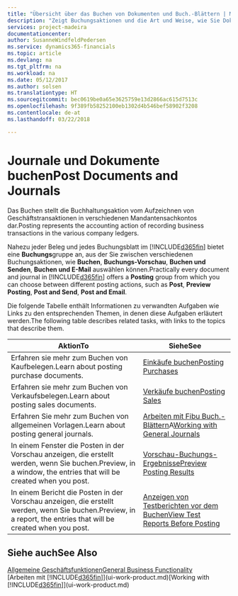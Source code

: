 ```yaml
---
title: "Übersicht über das Buchen von Dokumenten und Buch.-Blättern | Microsoft Docs"
description: "Zeigt Buchungsaktionen und die Art und Weise, wie Sie Dokumente und Buch.-Blätter buchen können."
services: project-madeira
documentationcenter: 
author: SusanneWindfeldPedersen
ms.service: dynamics365-financials
ms.topic: article
ms.devlang: na
ms.tgt_pltfrm: na
ms.workload: na
ms.date: 05/12/2017
ms.author: solsen
ms.translationtype: HT
ms.sourcegitcommit: bec0619be0a65e3625759e13d2866ac615d7513c
ms.openlocfilehash: 9f389fb58252100eb1302d4b546bef58902f3208
ms.contentlocale: de-at
ms.lasthandoff: 03/22/2018

---
```

# <a name="post-documents-and-journals"></a><span data-ttu-id="c085d-103">Journale und Dokumente buchen</span><span class="sxs-lookup"><span data-stu-id="c085d-103">Post Documents and Journals</span></span>
<span data-ttu-id="c085d-104">Das Buchen stellt die Buchhaltungsaktion vom Aufzeichnen von Geschäftstransaktionen in verschiedenen Mandantensachkontos dar.</span><span class="sxs-lookup"><span data-stu-id="c085d-104">Posting represents the accounting action of recording business transactions in the various company ledgers.</span></span>

<span data-ttu-id="c085d-105">Nahezu jeder Beleg und jedes Buchungsblatt im [!INCLUDE[d365fin](includes/d365fin_md.md)] bietet eine **Buchungs**gruppe an, aus der Sie zwischen verschiedenen Buchungsaktionen, wie **Buchen**, **Buchungs-Vorschau**, **Buchen und Senden**, **Buchen und E-Mail** auswählen können.</span><span class="sxs-lookup"><span data-stu-id="c085d-105">Practically every document and journal in [!INCLUDE[d365fin](includes/d365fin_md.md)] offers a **Posting** group from which you can choose between different posting actions, such as **Post**, **Preview Posting**, **Post and Send**, **Post and Email**.</span></span>

<span data-ttu-id="c085d-106">Die folgende Tabelle enthält Informationen zu verwandten Aufgaben wie Links zu den entsprechenden Themen, in denen diese Aufgaben erläutert werden.</span><span class="sxs-lookup"><span data-stu-id="c085d-106">The following table describes related tasks, with links to the topics that describe them.</span></span>

| <span data-ttu-id="c085d-107">Aktion</span><span class="sxs-lookup"><span data-stu-id="c085d-107">To</span></span> | <span data-ttu-id="c085d-108">Siehe</span><span class="sxs-lookup"><span data-stu-id="c085d-108">See</span></span> |
| --- | --- |
| <span data-ttu-id="c085d-109">Erfahren sie mehr zum Buchen von Kaufbelegen.</span><span class="sxs-lookup"><span data-stu-id="c085d-109">Learn about posting purchase documents.</span></span> |[<span data-ttu-id="c085d-110">Einkäufe buchen</span><span class="sxs-lookup"><span data-stu-id="c085d-110">Posting Purchases</span></span>](ui-post-purchases.md) |
| <span data-ttu-id="c085d-111">Erfahren sie mehr zum Buchen von Verkaufsbelegen.</span><span class="sxs-lookup"><span data-stu-id="c085d-111">Learn about posting sales documents.</span></span> |[<span data-ttu-id="c085d-112">Verkäufe buchen</span><span class="sxs-lookup"><span data-stu-id="c085d-112">Posting Sales</span></span>](ui-post-sales.md) |
| <span data-ttu-id="c085d-113">Erfahren Sie mehr zum Buchen von allgemeinen Vorlagen.</span><span class="sxs-lookup"><span data-stu-id="c085d-113">Learn about posting general journals.</span></span> |<span data-ttu-id="c085d-114">[Arbeiten mit Fibu Buch.-Blättern](ui-work-general-journals.md)A</span><span class="sxs-lookup"><span data-stu-id="c085d-114">[Working with General Journals](ui-work-general-journals.md)</span></span> |
| <span data-ttu-id="c085d-115">In einem Fenster die Posten in der Vorschau anzeigen, die erstellt werden, wenn Sie buchen.</span><span class="sxs-lookup"><span data-stu-id="c085d-115">Preview, in a window, the entries that will be created when you post.</span></span> |[<span data-ttu-id="c085d-116">Vorschau-Buchungs-Ergebnisse</span><span class="sxs-lookup"><span data-stu-id="c085d-116">Preview Posting Results</span></span>](ui-how-preview-post-results.md) |
| <span data-ttu-id="c085d-117">In einem Bericht die Posten in der Vorschau anzeigen, die erstellt werden, wenn Sie buchen.</span><span class="sxs-lookup"><span data-stu-id="c085d-117">Preview, in a report, the entries that will be created when you post.</span></span> |[<span data-ttu-id="c085d-118">Anzeigen von Testberichten vor dem Buchen</span><span class="sxs-lookup"><span data-stu-id="c085d-118">View Test Reports Before Posting</span></span>](ui-how-view-test-reports-posting.md) |

## <a name="see-also"></a><span data-ttu-id="c085d-119">Siehe auch</span><span class="sxs-lookup"><span data-stu-id="c085d-119">See Also</span></span>
[<span data-ttu-id="c085d-120">Allgemeine Geschäftsfunktionen</span><span class="sxs-lookup"><span data-stu-id="c085d-120">General Business Functionality</span></span>](ui-across-business-areas.md)  
<span data-ttu-id="c085d-121">[Arbeiten mit [!INCLUDE[d365fin](includes/d365fin_md.md)]](ui-work-product.md)</span><span class="sxs-lookup"><span data-stu-id="c085d-121">[Working with [!INCLUDE[d365fin](includes/d365fin_md.md)]](ui-work-product.md)</span></span>


